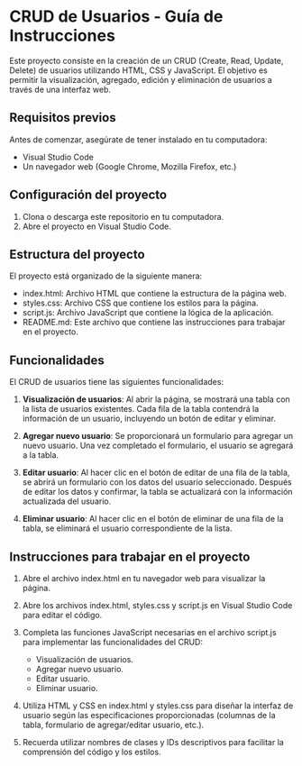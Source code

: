 # CRUD de Usuarios - Guía de Instrucciones

Este proyecto consiste en la creación de un CRUD (Create, Read, Update, Delete) de usuarios utilizando HTML, CSS y JavaScript. El objetivo es permitir la visualización, agregado, edición y eliminación de usuarios a través de una interfaz web.

## Requisitos previos

Antes de comenzar, asegúrate de tener instalado en tu computadora:

* Visual Studio Code
* Un navegador web (Google Chrome, Mozilla Firefox, etc.)

## Configuración del proyecto

1. Clona o descarga este repositorio en tu computadora.
2. Abre el proyecto en Visual Studio Code.

## Estructura del proyecto

El proyecto está organizado de la siguiente manera:

* index.html: Archivo HTML que contiene la estructura de la página web.
* styles.css: Archivo CSS que contiene los estilos para la página.
* script.js: Archivo JavaScript que contiene la lógica de la aplicación.
* README.md: Este archivo que contiene las instrucciones para trabajar en el proyecto.

## Funcionalidades
El CRUD de usuarios tiene las siguientes funcionalidades:

1. **Visualización de usuarios**: Al abrir la página, se mostrará una tabla con la lista de usuarios existentes. Cada fila de la tabla contendrá la información de un usuario, incluyendo un botón de editar y eliminar.

2. **Agregar nuevo usuario**: Se proporcionará un formulario para agregar un nuevo usuario. Una vez completado el formulario, el usuario se agregará a la tabla.

3. **Editar usuario**: Al hacer clic en el botón de editar de una fila de la tabla, se abrirá un formulario con los datos del usuario seleccionado. Después de editar los datos y confirmar, la tabla se actualizará con la información actualizada del usuario.

4. **Eliminar usuario**: Al hacer clic en el botón de eliminar de una fila de la tabla, se eliminará el usuario correspondiente de la lista.

## Instrucciones para trabajar en el proyecto

1. Abre el archivo index.html en tu navegador web para visualizar la página.

2. Abre los archivos index.html, styles.css y script.js en Visual Studio Code para editar el código.

3. Completa las funciones JavaScript necesarias en el archivo script.js para implementar las funcionalidades del CRUD:
    * Visualización de usuarios.
    * Agregar nuevo usuario.
    * Editar usuario.
    * Eliminar usuario.

4. Utiliza HTML y CSS en index.html y styles.css para diseñar la interfaz de usuario según las especificaciones proporcionadas (columnas de la tabla, formulario de agregar/editar usuario, etc.).

5. Recuerda utilizar nombres de clases y IDs descriptivos para facilitar la comprensión del código y los estilos.